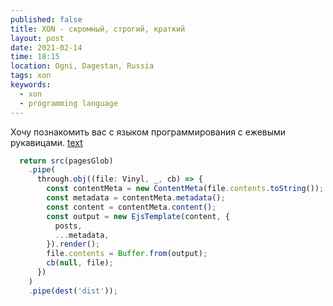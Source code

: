 ```yaml
---
published: false
title: XON - скромный, строгий, краткий
layout: post
date: 2021-02-14
time: 18:15
location: Ogni, Dagestan, Russia
tags: xon
keywords:
  - xon
  - programming language
---
```


Хочу познакомить вас с языком программирования с ежевыми рукавицами. [text](https://link)

<!--more-->

```js
  return src(pagesGlob)
    .pipe(
      through.obj((file: Vinyl, _, cb) => {
        const contentMeta = new ContentMeta(file.contents.toString());
        const metadata = contentMeta.metadata();
        const content = contentMeta.content();
        const output = new EjsTemplate(content, {
          posts,
          ...metadata,
        }).render();
        file.contents = Buffer.from(output);
        cb(null, file);
      })
    )
    .pipe(dest('dist'));
```
